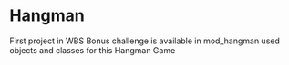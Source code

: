 # Hangman
First project in WBS
Bonus challenge is available in mod_hangman
used objects and classes for this Hangman Game
